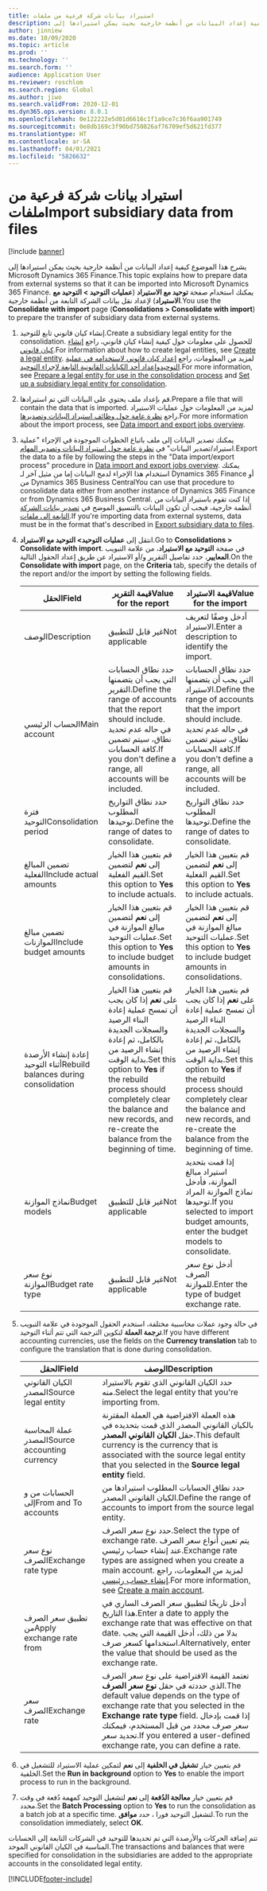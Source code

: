 ```yaml
---
title: استيراد بيانات شركة فرعية من ملفات
description: يشرح هذا الموضوع كيفية إعداد البيانات من أنظمة خارجية بحيث يمكن استيرادها إلى Microsoft Dynamics 365 Finance.
author: jinniew
ms.date: 10/09/2020
ms.topic: article
ms.prod: ''
ms.technology: ''
ms.search.form: ''
audience: Application User
ms.reviewer: roschlom
ms.search.region: Global
ms.author: jiwo
ms.search.validFrom: 2020-12-01
ms.dyn365.ops.version: 8.0.1
ms.openlocfilehash: 0e122222e5d01d6616c1f1a9ce7c36f6aa901749
ms.sourcegitcommit: 0e8db169c3f90bd750826af76709ef5d621fd377
ms.translationtype: HT
ms.contentlocale: ar-SA
ms.lasthandoff: 04/01/2021
ms.locfileid: "5826632"
---
```

# <a name="import-subsidiary-data-from-files"></a><span data-ttu-id="ed5be-103">استيراد بيانات شركة فرعية من ملفات</span><span class="sxs-lookup"><span data-stu-id="ed5be-103">Import subsidiary data from files</span></span>

[!include [banner](../includes/banner.md)]

<span data-ttu-id="ed5be-104">يشرح هذا الموضوع كيفية إعداد البيانات من أنظمة خارجية بحيث يمكن استيرادها إلى Microsoft Dynamics 365 Finance.</span><span class="sxs-lookup"><span data-stu-id="ed5be-104">This topic explains how to prepare data from external systems so that it can be imported into Microsoft Dynamics 365 Finance.</span></span> <span data-ttu-id="ed5be-105">يمكنك استخدام صفحة **توحيد مع الاستيراد** (**عمليات التوحيد \> التوحيد مع الاستيراد**) لإعداد نقل بيانات الشركة التابعة من أنظمة خارجية.</span><span class="sxs-lookup"><span data-stu-id="ed5be-105">You use the **Consolidate with import** page (**Consolidations \> Consolidate with import**) to prepare the transfer of subsidiary data from external systems.</span></span>

1. <span data-ttu-id="ed5be-106">إنشاء كيان قانوني تابع للتوحيد.</span><span class="sxs-lookup"><span data-stu-id="ed5be-106">Create a subsidiary legal entity for the consolidation.</span></span> <span data-ttu-id="ed5be-107">للحصول على معلومات حول كيفية إنشاء كيان قانوني، راجع [إنشاء كيان قانوني](../../fin-ops-core/fin-ops/organization-administration/tasks/create-legal-entity.md).</span><span class="sxs-lookup"><span data-stu-id="ed5be-107">For information about how to create legal entities, see [Create a legal entity](../../fin-ops-core/fin-ops/organization-administration/tasks/create-legal-entity.md).</span></span> <span data-ttu-id="ed5be-108">لمزيد من المعلومات، راجع [إعداد كيان قانوني لاستخدامه في عملية التوحيد](prepare-company-for-consolidation.md)و[إعداد أحد الكيانات القانونية التابعة لإجراء التوحيد](set-up-subsidiary-company-for-consolidation.md).</span><span class="sxs-lookup"><span data-stu-id="ed5be-108">For more information, see [Prepare a legal entity for use in the consolidation process](prepare-company-for-consolidation.md) and [Set up a subsidiary legal entity for consolidation](set-up-subsidiary-company-for-consolidation.md).</span></span>

2. <span data-ttu-id="ed5be-109">قم بإعداد ملف يحتوي على البيانات التي تم استيرادها.</span><span class="sxs-lookup"><span data-stu-id="ed5be-109">Prepare a file that will contain the data that is imported.</span></span> <span data-ttu-id="ed5be-110">لمزيد من المعلومات حول عمليات الاستيراد راجع [نظرة عامة حول وظائف استيراد البيانات وتصديرها](../../fin-ops-core/dev-itpro/data-entities/data-import-export-job.md).</span><span class="sxs-lookup"><span data-stu-id="ed5be-110">For more information about the import process, see [Data import and export jobs overview](../../fin-ops-core/dev-itpro/data-entities/data-import-export-job.md).</span></span>
3. <span data-ttu-id="ed5be-111">يمكنك تصدير البيانات إلى ملف باتباع الخطوات الموجودة في الإجراء "عملية استيراد/تصدير البيانات" في [نظرة عامة حول استيراد البيانات وتصدير المهام](../../fin-ops-core/dev-itpro/data-entities/data-import-export-job.md).</span><span class="sxs-lookup"><span data-stu-id="ed5be-111">Export the data to a file by following the steps in the "Data import/export process" procedure in [Data import and export jobs overview](../../fin-ops-core/dev-itpro/data-entities/data-import-export-job.md).</span></span> <span data-ttu-id="ed5be-112">يمكنك استخدام هذا الإجراء لدمج البيانات إما من مثيل آخر لـ Dynamics 365 Finance أو من Dynamics 365 Business Central</span><span class="sxs-lookup"><span data-stu-id="ed5be-112">You can use that procedure to consolidate data either from another instance of Dynamics 365 Finance or from Dynamics 365 Business Central.</span></span> <span data-ttu-id="ed5be-113">إذا كنت تقوم باستيراد البيانات من أنظمة خارجية، فيجب أن تكون البيانات بالتنسيق الموضح في [تصدير بيانات الشركة التابعة إلى ملفات](export-subsidiary-data-to-file.md).</span><span class="sxs-lookup"><span data-stu-id="ed5be-113">If you're importing data from external systems, data must be in the format that's described in [Export subsidiary data to files](export-subsidiary-data-to-file.md).</span></span>
4. <span data-ttu-id="ed5be-114">انتقل إلى **عمليات التوحيد\> التوحيد مع الاستيراد**.</span><span class="sxs-lookup"><span data-stu-id="ed5be-114">Go to **Consolidations \> Consolidate with import**.</span></span> <span data-ttu-id="ed5be-115">في صفحة **التوحيد مع الاستيراد**، من علامة التبويب **المعايير**، حدد تفاصيل التقرير و/أو الاستيراد عن طريق إعداد الحقول التالية.</span><span class="sxs-lookup"><span data-stu-id="ed5be-115">On the **Consolidate with import** page, on the **Criteria** tab, specify the details of the report and/or the import by setting the following fields.</span></span>

    | <span data-ttu-id="ed5be-116">الحقل</span><span class="sxs-lookup"><span data-stu-id="ed5be-116">Field</span></span>                                 | <span data-ttu-id="ed5be-117">قيمة التقرير</span><span class="sxs-lookup"><span data-stu-id="ed5be-117">Value for the report</span></span> | <span data-ttu-id="ed5be-118">قيمة الاستيراد</span><span class="sxs-lookup"><span data-stu-id="ed5be-118">Value for the import</span></span> |
    |---------------------------------------|----------------------|----------------------|
    | <span data-ttu-id="ed5be-119">الوصف</span><span class="sxs-lookup"><span data-stu-id="ed5be-119">Description</span></span>                           | <span data-ttu-id="ed5be-120">غير قابل للتطبيق</span><span class="sxs-lookup"><span data-stu-id="ed5be-120">Not applicable</span></span> | <span data-ttu-id="ed5be-121">أدخل وصفًا لتعريف الاستيراد.</span><span class="sxs-lookup"><span data-stu-id="ed5be-121">Enter a description to identify the import.</span></span> |
    | <span data-ttu-id="ed5be-122">الحساب الرئيسي</span><span class="sxs-lookup"><span data-stu-id="ed5be-122">Main account</span></span>                          | <span data-ttu-id="ed5be-123">حدد نطاق الحسابات التي يجب أن يتضمنها التقرير.</span><span class="sxs-lookup"><span data-stu-id="ed5be-123">Define the range of accounts that the report should include.</span></span> <span data-ttu-id="ed5be-124">في حاله عدم تحديد نطاق، سيتم تضمين كافة الحسابات.</span><span class="sxs-lookup"><span data-stu-id="ed5be-124">If you don't define a range, all accounts will be included.</span></span> | <span data-ttu-id="ed5be-125">حدد نطاق الحسابات التي يجب أن يتضمنها الاستيراد.</span><span class="sxs-lookup"><span data-stu-id="ed5be-125">Define the range of accounts that the import should include.</span></span> <span data-ttu-id="ed5be-126">في حاله عدم تحديد نطاق، سيتم تضمين كافة الحسابات.</span><span class="sxs-lookup"><span data-stu-id="ed5be-126">If you don't define a range, all accounts will be included.</span></span> |
    | <span data-ttu-id="ed5be-127">فترة التوحيد</span><span class="sxs-lookup"><span data-stu-id="ed5be-127">Consolidation period</span></span>                  | <span data-ttu-id="ed5be-128">حدد نطاق التواريخ المطلوب توحيدها.</span><span class="sxs-lookup"><span data-stu-id="ed5be-128">Define the range of dates to consolidate.</span></span> | <span data-ttu-id="ed5be-129">حدد نطاق التواريخ المطلوب توحيدها.</span><span class="sxs-lookup"><span data-stu-id="ed5be-129">Define the range of dates to consolidate.</span></span> |
    | <span data-ttu-id="ed5be-130">تضمين المبالغ الفعلية</span><span class="sxs-lookup"><span data-stu-id="ed5be-130">Include actual amounts</span></span>                | <span data-ttu-id="ed5be-131">قم بتعيين هذا الخيار إلى **نعم** لتضمين القيم الفعلية.</span><span class="sxs-lookup"><span data-stu-id="ed5be-131">Set this option to **Yes** to include actuals.</span></span> | <span data-ttu-id="ed5be-132">قم بتعيين هذا الخيار إلى **نعم** لتضمين القيم الفعلية.</span><span class="sxs-lookup"><span data-stu-id="ed5be-132">Set this option to **Yes** to include actuals.</span></span> |
    | <span data-ttu-id="ed5be-133">تضمين مبالغ الموازنات</span><span class="sxs-lookup"><span data-stu-id="ed5be-133">Include budget amounts</span></span>                | <span data-ttu-id="ed5be-134">قم بتعيين هذا الخيار إلى **نعم** لتضمين مبالغ الموازنة في عمليات التوحيد.</span><span class="sxs-lookup"><span data-stu-id="ed5be-134">Set this option to **Yes** to include budget amounts in consolidations.</span></span> | <span data-ttu-id="ed5be-135">قم بتعيين هذا الخيار إلى **نعم** لتضمين مبالغ الموازنة في عمليات التوحيد.</span><span class="sxs-lookup"><span data-stu-id="ed5be-135">Set this option to **Yes** to include budget amounts in consolidations.</span></span> |
    | <span data-ttu-id="ed5be-136">إعادة إنشاء الأرصدة أثناء التوحيد</span><span class="sxs-lookup"><span data-stu-id="ed5be-136">Rebuild balances during consolidation</span></span> | <span data-ttu-id="ed5be-137">قم بتعيين هذا الخيار على **نعم** إذا كان يجب أن تمسح عملية إعادة البناء الرصيد والسجلات الجديدة بالكامل، ثم إعادة إنشاء الرصيد من بداية الوقت.</span><span class="sxs-lookup"><span data-stu-id="ed5be-137">Set this option to **Yes** if the rebuild process should completely clear the balance and new records, and re-create the balance from the beginning of time.</span></span> | <span data-ttu-id="ed5be-138">قم بتعيين هذا الخيار على **نعم** إذا كان يجب أن تمسح عملية إعادة البناء الرصيد والسجلات الجديدة بالكامل، ثم إعادة إنشاء الرصيد من بداية الوقت.</span><span class="sxs-lookup"><span data-stu-id="ed5be-138">Set this option to **Yes** if the rebuild process should completely clear the balance and new records, and re-create the balance from the beginning of time.</span></span> |
    | <span data-ttu-id="ed5be-139">نماذج الموازنة</span><span class="sxs-lookup"><span data-stu-id="ed5be-139">Budget models</span></span>                         | <span data-ttu-id="ed5be-140">غير قابل للتطبيق</span><span class="sxs-lookup"><span data-stu-id="ed5be-140">Not applicable</span></span> | <span data-ttu-id="ed5be-141">إذا قمت بتحديد استيراد مبالغ الموازنة، فأدخل نماذج الموازنة المراد توحيدها.</span><span class="sxs-lookup"><span data-stu-id="ed5be-141">If you selected to import budget amounts, enter the budget models to consolidate.</span></span> |
    | <span data-ttu-id="ed5be-142">نوع سعر الموازنة</span><span class="sxs-lookup"><span data-stu-id="ed5be-142">Budget rate type</span></span>                      | <span data-ttu-id="ed5be-143">غير قابل للتطبيق</span><span class="sxs-lookup"><span data-stu-id="ed5be-143">Not applicable</span></span> | <span data-ttu-id="ed5be-144">أدخل نوع سعر الصرف للموازنة.</span><span class="sxs-lookup"><span data-stu-id="ed5be-144">Enter the type of budget exchange rate.</span></span> |

6. <span data-ttu-id="ed5be-145">في حالة وجود عملات محاسبية مختلفة، استخدم الحقول الموجودة في علامة التبويب **ترجمة العملة** لتكوين الترجمة التي تتم أثناء التوحيد.</span><span class="sxs-lookup"><span data-stu-id="ed5be-145">If you have different accounting currencies, use the fields on the **Currency translation** tab to configure the translation that is done during consolidation.</span></span>

    | <span data-ttu-id="ed5be-146">الحقل</span><span class="sxs-lookup"><span data-stu-id="ed5be-146">Field</span></span>                      | <span data-ttu-id="ed5be-147">الوصف</span><span class="sxs-lookup"><span data-stu-id="ed5be-147">Description</span></span> |
    |----------------------------|-------------|
    | <span data-ttu-id="ed5be-148">الكيان القانوني المصدر</span><span class="sxs-lookup"><span data-stu-id="ed5be-148">Source legal entity</span></span>        | <span data-ttu-id="ed5be-149">حدد الكيان القانوني الذي تقوم بالاستيراد منه.</span><span class="sxs-lookup"><span data-stu-id="ed5be-149">Select the legal entity that you're importing from.</span></span> |
    | <span data-ttu-id="ed5be-150">عملة المحاسبة المصدر</span><span class="sxs-lookup"><span data-stu-id="ed5be-150">Source accounting currency</span></span> | <span data-ttu-id="ed5be-151">هذه العملة الافتراضية هي العملة المقترنة بالكيان القانوني المصدر الذي قمت بتحديده في حقل **الكيان القانوني المصدر**.</span><span class="sxs-lookup"><span data-stu-id="ed5be-151">This default currency is the currency that is associated with the source legal entity that you selected in the **Source legal entity** field.</span></span> |
    | <span data-ttu-id="ed5be-152">الحسابات من و إلى</span><span class="sxs-lookup"><span data-stu-id="ed5be-152">From and To accounts</span></span>       | <span data-ttu-id="ed5be-153">حدد نطاق الحسابات المطلوب استيرادها من الكيان القانوني المصدر.</span><span class="sxs-lookup"><span data-stu-id="ed5be-153">Define the range of accounts to import from the source legal entity.</span></span> |
    | <span data-ttu-id="ed5be-154">نوع سعر الصرف</span><span class="sxs-lookup"><span data-stu-id="ed5be-154">Exchange rate type</span></span>         | <span data-ttu-id="ed5be-155">حدد نوع سعر الصرف.</span><span class="sxs-lookup"><span data-stu-id="ed5be-155">Select the type of exchange rate.</span></span> <span data-ttu-id="ed5be-156">يتم تعيين أنواع سعر الصرف عند إنشاء حساب رئيسي.</span><span class="sxs-lookup"><span data-stu-id="ed5be-156">Exchange rate types are assigned when you create a main account.</span></span> <span data-ttu-id="ed5be-157">لمزيد من المعلومات، راجع [إنشاء حساب رئيسي](tasks/create-main-account.md).</span><span class="sxs-lookup"><span data-stu-id="ed5be-157">For more information, see [Create a main account](tasks/create-main-account.md).</span></span> |
    | <span data-ttu-id="ed5be-158">تطبيق سعر الصرف من</span><span class="sxs-lookup"><span data-stu-id="ed5be-158">Apply exchange rate from</span></span>   | <span data-ttu-id="ed5be-159">أدخل تاريخًا لتطبيق سعر الصرف الساري في هذا التاريخ.</span><span class="sxs-lookup"><span data-stu-id="ed5be-159">Enter a date to apply the exchange rate that was effective on that date.</span></span> <span data-ttu-id="ed5be-160">بدلا من ذلك، أدخل القيمة التي يجب استخدامها كسعر صرف.</span><span class="sxs-lookup"><span data-stu-id="ed5be-160">Alternatively, enter the value that should be used as the exchange rate.</span></span> |
    | <span data-ttu-id="ed5be-161">سعر الصرف</span><span class="sxs-lookup"><span data-stu-id="ed5be-161">Exchange rate</span></span>              | <span data-ttu-id="ed5be-162">تعتمد القيمة الافتراضية على نوع سعر الصرف الذي حددته في حقل **نوع سعر الصرف**.</span><span class="sxs-lookup"><span data-stu-id="ed5be-162">The default value depends on the type of exchange rate that you selected in the **Exchange rate type** field.</span></span> <span data-ttu-id="ed5be-163">إذا قمت بإدخال سعر صرف محدد من قبل المستخدم، فيمكنك تحديد سعر.</span><span class="sxs-lookup"><span data-stu-id="ed5be-163">If you entered a user-defined exchange rate, you can define a rate.</span></span> |

7. <span data-ttu-id="ed5be-164">قم بتعيين خيار **تشغيل في الخلفية** إلى **نعم** لتمكين عملية الاستيراد للتشغيل في الخلفية.</span><span class="sxs-lookup"><span data-stu-id="ed5be-164">Set the **Run in background** option to **Yes** to enable the import process to run in the background.</span></span>
8. <span data-ttu-id="ed5be-165">قم بتعيين خيار **معالجة الدُفعة** إلى **نعم** لتشغيل التوحيد كمهمة دُفعة في وقت محدد.</span><span class="sxs-lookup"><span data-stu-id="ed5be-165">Set the **Batch Processing** option to **Yes** to run the consolidation as a batch job at a specific time.</span></span> <span data-ttu-id="ed5be-166">لتشغيل التوحيد فورا ، حدد **موافق**.</span><span class="sxs-lookup"><span data-stu-id="ed5be-166">To run the consolidation immediately, select **OK**.</span></span> 

<span data-ttu-id="ed5be-167">تتم إضافة الحركات والأرصدة التي تم تحديدها للتوحيد في الشركات التابعة إلى الحسابات المناسبة في الكيان القانوني الموحد.</span><span class="sxs-lookup"><span data-stu-id="ed5be-167">The transactions and balances that were specified for consolidation in the subsidiaries are added to the appropriate accounts in the consolidated legal entity.</span></span>


[!INCLUDE[footer-include](../../includes/footer-banner.md)]